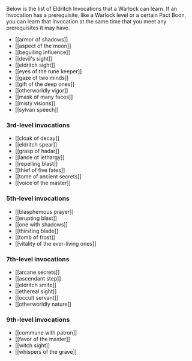 Below is the list of Eldritch Invocations that a Warlock can learn. If an Invocation has a prerequisite, like a Warlock level or a certain Pact Boon, you can learn that Invocation at the same time that you meet any prerequisites it may have.

- [[armor of shadows]]
- [[aspect of the moon]]
- [[beguiling influence]]
- [[devil's sight]]
- [[eldritch sight]]
- [[eyes of the rune keeper]]
- [[gaze of two minds]]
- [[gift of the deep ones]]
- [[otherworldly vigor]]
- [[mask of many faces]]
- [[misty visions]]
- [[sylvan speech]]
### 3rd-level invocations
- [[cloak of decay]]
- [[eldritch spear]]
- [[grasp of hadar]]
- [[lance of lethargy]]
- [[repelling blast]]
- [[thief of five fates]]
- [[tome of ancient secrets]]
- [[voice of the master]]
### 5th-level invocations
- [[blasphemous prayer]]
- [[erupting blast]]
- [[one with shadows]]
- [[thirsting blade]]
- [[tomb of frost]]
- [[vitality of the ever-living ones]]
### 7th-level invocations
- [[arcane secrets]]
- [[ascendant step]]
- [[eldritch smite]]
- [[ethereal sight]]
- [[occult servant]]
- [[otherworldly nature]]
### 9th-level invocations
- [[commune with patron]]
- [[favor of the master]]
- [[witch sight]]
- [[whispers of the grave]]